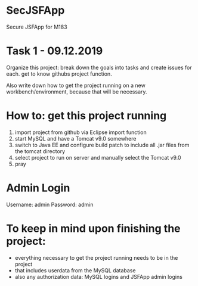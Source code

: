 # SecJSFApp
Secure JSFApp for M183

# Task 1 - 09.12.2019
Organize this project:
break down the goals into tasks and create issues for each. get to know githubs project function.

Also write down how to get the project running on a new workbench/environment, because that will be necessary.

# How to: get this project running
1. import project from github via Eclipse import function
2. start MySQL and have a Tomcat v9.0 somewhere
3. switch to Java EE and configure build patch to include all .jar files from the tomcat directory
4. select project to run on server and manually select the Tomcat v9.0
5. pray

# Admin Login
Username: admin
Password: admin

# To keep in mind upon finishing the project:
- everything necessary to get the project running needs to be in the project
- that includes userdata from the MySQL database
- also any authorization data: MySQL logins and JSFApp admin logins